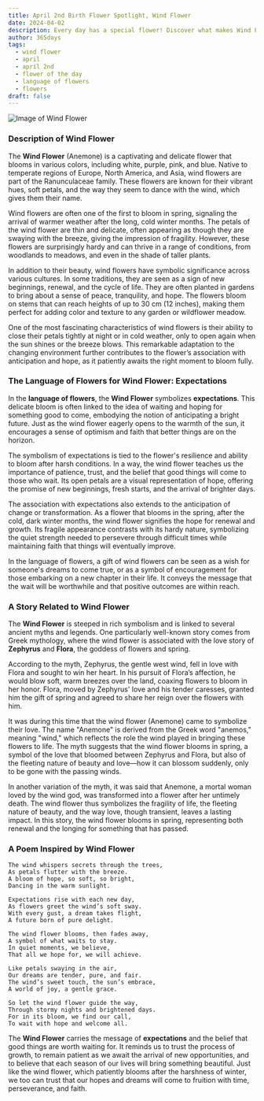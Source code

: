 ```yaml
---
title: April 2nd Birth Flower Spotlight, Wind Flower
date: 2024-04-02
description: Every day has a special flower! Discover what makes Wind Flower unique as today’s birth flower and its symbolic meaning.
author: 365days
tags:
  - wind flower
  - april
  - april 2nd
  - flower of the day
  - language of flowers
  - flowers
draft: false
---
```


![Image of Wind Flower](https://cdn.pixabay.com/photo/2016/11/30/14/20/anemone-1872919_1280.jpg#center)


### Description of Wind Flower

The **Wind Flower** (Anemone) is a captivating and delicate flower that blooms in various colors, including white, purple, pink, and blue. Native to temperate regions of Europe, North America, and Asia, wind flowers are part of the Ranunculaceae family. These flowers are known for their vibrant hues, soft petals, and the way they seem to dance with the wind, which gives them their name.

Wind flowers are often one of the first to bloom in spring, signaling the arrival of warmer weather after the long, cold winter months. The petals of the wind flower are thin and delicate, often appearing as though they are swaying with the breeze, giving the impression of fragility. However, these flowers are surprisingly hardy and can thrive in a range of conditions, from woodlands to meadows, and even in the shade of taller plants.

In addition to their beauty, wind flowers have symbolic significance across various cultures. In some traditions, they are seen as a sign of new beginnings, renewal, and the cycle of life. They are often planted in gardens to bring about a sense of peace, tranquility, and hope. The flowers bloom on stems that can reach heights of up to 30 cm (12 inches), making them perfect for adding color and texture to any garden or wildflower meadow.

One of the most fascinating characteristics of wind flowers is their ability to close their petals tightly at night or in cold weather, only to open again when the sun shines or the breeze blows. This remarkable adaptation to the changing environment further contributes to the flower’s association with anticipation and hope, as it patiently awaits the right moment to bloom fully.

### The Language of Flowers for Wind Flower: Expectations

In the **language of flowers**, the **Wind Flower** symbolizes **expectations**. This delicate bloom is often linked to the idea of waiting and hoping for something good to come, embodying the notion of anticipating a bright future. Just as the wind flower eagerly opens to the warmth of the sun, it encourages a sense of optimism and faith that better things are on the horizon.

The symbolism of expectations is tied to the flower's resilience and ability to bloom after harsh conditions. In a way, the wind flower teaches us the importance of patience, trust, and the belief that good things will come to those who wait. Its open petals are a visual representation of hope, offering the promise of new beginnings, fresh starts, and the arrival of brighter days.

The association with expectations also extends to the anticipation of change or transformation. As a flower that blooms in the spring, after the cold, dark winter months, the wind flower signifies the hope for renewal and growth. Its fragile appearance contrasts with its hardy nature, symbolizing the quiet strength needed to persevere through difficult times while maintaining faith that things will eventually improve.

In the language of flowers, a gift of wind flowers can be seen as a wish for someone's dreams to come true, or as a symbol of encouragement for those embarking on a new chapter in their life. It conveys the message that the wait will be worthwhile and that positive outcomes are within reach.

### A Story Related to Wind Flower

The **Wind Flower** is steeped in rich symbolism and is linked to several ancient myths and legends. One particularly well-known story comes from Greek mythology, where the wind flower is associated with the love story of **Zephyrus** and **Flora**, the goddess of flowers and spring.

According to the myth, Zephyrus, the gentle west wind, fell in love with Flora and sought to win her heart. In his pursuit of Flora’s affection, he would blow soft, warm breezes over the land, coaxing flowers to bloom in her honor. Flora, moved by Zephyrus' love and his tender caresses, granted him the gift of spring and agreed to share her reign over the flowers with him.

It was during this time that the wind flower (Anemone) came to symbolize their love. The name "Anemone" is derived from the Greek word "anemos," meaning "wind," which reflects the role the wind played in bringing these flowers to life. The myth suggests that the wind flower blooms in spring, a symbol of the love that bloomed between Zephyrus and Flora, but also of the fleeting nature of beauty and love—how it can blossom suddenly, only to be gone with the passing winds.

In another variation of the myth, it was said that Anemone, a mortal woman loved by the wind god, was transformed into a flower after her untimely death. The wind flower thus symbolizes the fragility of life, the fleeting nature of beauty, and the way love, though transient, leaves a lasting impact. In this story, the wind flower blooms in spring, representing both renewal and the longing for something that has passed.

### A Poem Inspired by Wind Flower

```
The wind whispers secrets through the trees,  
As petals flutter with the breeze.  
A bloom of hope, so soft, so bright,  
Dancing in the warm sunlight.  

Expectations rise with each new day,  
As flowers greet the wind’s soft sway.  
With every gust, a dream takes flight,  
A future born of pure delight.  

The wind flower blooms, then fades away,  
A symbol of what waits to stay.  
In quiet moments, we believe,  
That all we hope for, we will achieve.  

Like petals swaying in the air,  
Our dreams are tender, pure, and fair.  
The wind’s sweet touch, the sun’s embrace,  
A world of joy, a gentle grace.  

So let the wind flower guide the way,  
Through stormy nights and brightened days.  
For in its bloom, we find our call,  
To wait with hope and welcome all.
```

The **Wind Flower** carries the message of **expectations** and the belief that good things are worth waiting for. It reminds us to trust the process of growth, to remain patient as we await the arrival of new opportunities, and to believe that each season of our lives will bring something beautiful. Just like the wind flower, which patiently blooms after the harshness of winter, we too can trust that our hopes and dreams will come to fruition with time, perseverance, and faith.


